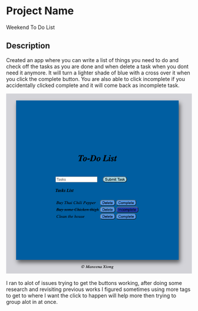 # Project Name

Weekend To Do List

## Description

Created an app where you can write a list of things you need to do and check off the tasks as you are done and when delete a task when you dont need it anymore. It will turn a lighter shade of blue with a cross over it when you click the complete button. You are also able to click incomplete if you accidentally clicked complete and it will come back as incomplete task. 

![ScreenShot.png](ScreenShot.png)

I ran to alot of issues trying to get the buttons working, after doing some research and revisiting previous works I figured sometimes using more tags to get to where I want the click to happen will help more then trying to group alot in at once. 
